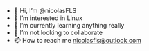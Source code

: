 - 👋 Hi, I’m @nicolasFLS
- 👀 I’m interested in Linux
- 🌱 I’m currently learning anything really
- 💞️ I’m not looking to collaborate
- 📫 How to reach me nicolasfls@outlook.com
